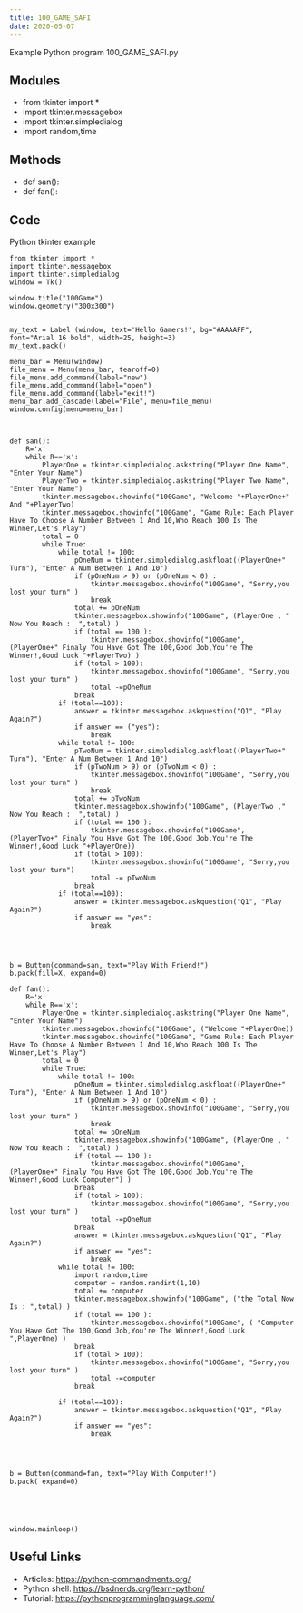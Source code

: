 ```yaml
---
title: 100_GAME_SAFI
date: 2020-05-07
---
```

Example Python program 100_GAME_SAFI.py

## Modules

* from tkinter import *
* import tkinter.messagebox
* import tkinter.simpledialog
* import random,time

## Methods

* def san():
* def fan():

## Code

Python tkinter example

    from tkinter import *
    import tkinter.messagebox
    import tkinter.simpledialog
    window = Tk()
    
    window.title("100Game")
    window.geometry("300x300")
    
    
    my_text = Label (window, text='Hello Gamers!', bg="#AAAAFF", font="Arial 16 bold", width=25, height=3)
    my_text.pack()
    
    menu_bar = Menu(window)
    file_menu = Menu(menu_bar, tearoff=0)
    file_menu.add_command(label="new")
    file_menu.add_command(label="open")
    file_menu.add_command(label="exit!")
    menu_bar.add_cascade(label="File", menu=file_menu)
    window.config(menu=menu_bar)
    
    
    
    def san():
        R='x'
        while R=='x':
            PlayerOne = tkinter.simpledialog.askstring("Player One Name", "Enter Your Name")
            PlayerTwo = tkinter.simpledialog.askstring("Player Two Name", "Enter Your Name")
            tkinter.messagebox.showinfo("100Game", "Welcome "+PlayerOne+" And "+PlayerTwo)
            tkinter.messagebox.showinfo("100Game", "Game Rule: Each Player Have To Choose A Number Between 1 And 10,Who Reach 100 Is The Winner,Let's Play")
            total = 0
            while True:
                while total != 100:
                    pOneNum = tkinter.simpledialog.askfloat((PlayerOne+" Turn"), "Enter A Num Between 1 And 10")
                    if (pOneNum > 9) or (pOneNum < 0) :
                        tkinter.messagebox.showinfo("100Game", "Sorry,you lost your turn" )
                        break
                    total += pOneNum
                    tkinter.messagebox.showinfo("100Game", (PlayerOne , " Now You Reach :  ",total) )
                    if (total == 100 ):
                        tkinter.messagebox.showinfo("100Game", (PlayerOne+" Finaly You Have Got The 100,Good Job,You're The Winner!,Good Luck "+PlayerTwo) )
                    if (total > 100):
                        tkinter.messagebox.showinfo("100Game", "Sorry,you lost your turn" )
                        total -=pOneNum
                    break
                if (total==100):
                    answer = tkinter.messagebox.askquestion("Q1", "Play Again?")
                    if answer == ("yes"):
                        break
                while total != 100:
                    pTwoNum = tkinter.simpledialog.askfloat((PlayerTwo+" Turn"), "Enter A Num Between 1 And 10")
                    if (pTwoNum > 9) or (pTwoNum < 0) :
                        tkinter.messagebox.showinfo("100Game", "Sorry,you lost your turn" )
                        break
                    total += pTwoNum
                    tkinter.messagebox.showinfo("100Game", (PlayerTwo ," Now You Reach :  ",total) )
                    if (total == 100 ):
                        tkinter.messagebox.showinfo("100Game", (PlayerTwo+" Finaly You Have Got The 100,Good Job,You're The Winner!,Good Luck "+PlayerOne))
                    if (total > 100):
                        tkinter.messagebox.showinfo("100Game", "Sorry,you lost your turn")
                        total -= pTwoNum
                    break
                if (total==100):
                    answer = tkinter.messagebox.askquestion("Q1", "Play Again?")
                    if answer == "yes":
                        break
    
    
    
    
    b = Button(command=san, text="Play With Friend!")
    b.pack(fill=X, expand=0)
    
    def fan():
        R='x'
        while R=='x':
            PlayerOne = tkinter.simpledialog.askstring("Player One Name", "Enter Your Name")
            tkinter.messagebox.showinfo("100Game", ("Welcome "+PlayerOne))
            tkinter.messagebox.showinfo("100Game", "Game Rule: Each Player Have To Choose A Number Between 1 And 10,Who Reach 100 Is The Winner,Let's Play")
            total = 0
            while True:
                while total != 100:
                    pOneNum = tkinter.simpledialog.askfloat((PlayerOne+" Turn"), "Enter A Num Between 1 And 10")
                    if (pOneNum > 9) or (pOneNum < 0) :
                        tkinter.messagebox.showinfo("100Game", "Sorry,you lost your turn" )
                        break
                    total += pOneNum
                    tkinter.messagebox.showinfo("100Game", (PlayerOne , " Now You Reach :  ",total) )
                    if (total == 100 ):
                        tkinter.messagebox.showinfo("100Game", (PlayerOne+" Finaly You Have Got The 100,Good Job,You're The Winner!,Good Luck Computer") )
                    break
                    if (total > 100):
                        tkinter.messagebox.showinfo("100Game", "Sorry,you lost your turn" )
                        total -=pOneNum
                    break
                    answer = tkinter.messagebox.askquestion("Q1", "Play Again?")
                    if answer == "yes":
                        break
                while total != 100:
                    import random,time
                    computer = random.randint(1,10)
                    total += computer
                    tkinter.messagebox.showinfo("100Game", ("the Total Now Is : ",total) )
                    if (total == 100 ):
                        tkinter.messagebox.showinfo("100Game", ( "Computer You Have Got The 100,Good Job,You're The Winner!,Good Luck ",PlayerOne) )
                    break
                    if (total > 100):
                        tkinter.messagebox.showinfo("100Game", "Sorry,you lost your turn" )
                        total -=computer
                    break 
    
                if (total==100):
                    answer = tkinter.messagebox.askquestion("Q1", "Play Again?")
                    if answer == "yes":
                        break
    
    
    
    
    b = Button(command=fan, text="Play With Computer!")
    b.pack( expand=0)
    
    
    
    
    
    window.mainloop()
    

## Useful Links

- Articles: https://python-commandments.org/
- Python shell: https://bsdnerds.org/learn-python/
- Tutorial: https://pythonprogramminglanguage.com/
